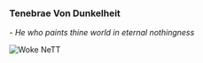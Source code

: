 ### Tenebrae Von Dunkelheit

*- He who paints thine world in eternal nothingness*

![Woke NeTT](https://nekooftheabyss.xyz/NeTT/woke.webp)
